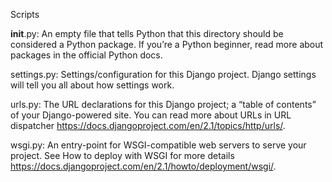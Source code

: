 Scripts

__init__.py: An empty file that tells Python that this directory should be considered a Python package. If you’re a Python beginner, read more about packages in the official Python docs.

settings.py: Settings/configuration for this Django project. Django settings will tell you all about how settings work.

urls.py: The URL declarations for this Django project; a “table of contents” of your Django-powered site. You can read more about URLs in URL dispatcher https://docs.djangoproject.com/en/2.1/topics/http/urls/.

wsgi.py: An entry-point for WSGI-compatible web servers to serve your project. See How to deploy with WSGI for more details https://docs.djangoproject.com/en/2.1/howto/deployment/wsgi/.
